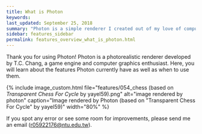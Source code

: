 ```yaml
---
title: What is Photon
keywords: 
last_updated: September 25, 2018
summary: "Photon is a simple renderer I created out of my love of computer graphics."
sidebar: features_sidebar
permalink: features_overview_what_is_photon.html
---
```


Thank you for using Photon! Photon is a photorealistic renderer developed by T.C. Chang, a game engine and computer graphics enthusiast. Here, you will learn about the features Photon currently have as well as when to use them.

{% include image_custom.html file="features/054_chess (based on _Transparent Chess For Cycle_ by yayel59).png" alt="image rendered by photon" caption="Image rendered by Photon (based on \"Transparent Chess For Cycle\" by yayel59)" width="80%" %}

If you spot any error or see some room for improvements, please send me an email (r05922176@ntu.edu.tw).
